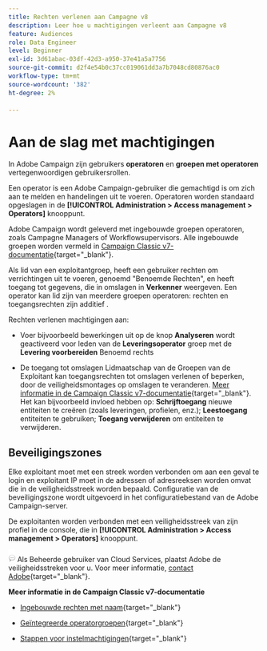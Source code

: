 ```yaml
---
title: Rechten verlenen aan Campagne v8
description: Leer hoe u machtigingen verleent aan Campagne v8
feature: Audiences
role: Data Engineer
level: Beginner
exl-id: 3d61abac-03df-42d3-a950-37e41a5a7756
source-git-commit: d2f4e54b0c37cc019061dd3a7b7048cd80876ac0
workflow-type: tm+mt
source-wordcount: '382'
ht-degree: 2%

---
```


# Aan de slag met machtigingen

In Adobe Campaign zijn gebruikers **operatoren** en **groepen met operatoren** vertegenwoordigen gebruikersrollen.

Een operator is een Adobe Campaign-gebruiker die gemachtigd is om zich aan te melden en handelingen uit te voeren. Operatoren worden standaard opgeslagen in de **[!UICONTROL Administration > Access management > Operators]** knooppunt.

Adobe Campaign wordt geleverd met ingebouwde groepen operatoren, zoals Campagne Managers of Workflowsupervisors. Alle ingebouwde groepen worden vermeld in [Campaign Classic v7-documentatie](https://experienceleague.adobe.com/docs/campaign-classic/using/getting-started/permissions/access-management-groups.html?lang=en#default-groups){target=&quot;_blank&quot;}.

Als lid van een exploitantgroep, heeft een gebruiker rechten om verrichtingen uit te voeren, genoemd &quot;Benoemde Rechten&quot;, en heeft toegang tot gegevens, die in omslagen in **Verkenner** weergeven. Een operator kan lid zijn van meerdere groepen operatoren: rechten en toegangsrechten zijn additief .

Rechten verlenen machtigingen aan:

* Voer bijvoorbeeld bewerkingen uit op de knop **Analyseren** wordt geactiveerd voor leden van de **Leveringsoperator** groep met de **Levering voorbereiden** Benoemd rechts

* De toegang tot omslagen Lidmaatschap van de Groepen van de Exploitant kan toegangsrechten tot omslagen verlenen of beperken, door de veiligheidsmontages op omslagen te veranderen. [Meer informatie in de Campaign Classic v7-documentatie](https://experienceleague.adobe.com/docs/campaign-classic/using/getting-started/permissions/access-management-folders.html?lang=en#permissions-on-a-folder){target=&quot;_blank&quot;}. Het kan bijvoorbeeld invloed hebben op: **Schrijftoegang** nieuwe entiteiten te creëren (zoals leveringen, profielen, enz.); **Leestoegang** entiteiten te gebruiken; **Toegang verwijderen** om entiteiten te verwijderen.

## Beveiligingszones

Elke exploitant moet met een streek worden verbonden om aan een geval te login en exploitant IP moet in de adressen of adresreeksen worden omvat die in de veiligheidsstreek worden bepaald. Configuratie van de beveiligingszone wordt uitgevoerd in het configuratiebestand van de Adobe Campaign-server.

De exploitanten worden verbonden met een veiligheidsstreek van zijn profiel in de console, die in **[!UICONTROL Administration > Access management > Operators]** knooppunt.

![](../assets/do-not-localize/speech.png)  Als Beheerde gebruiker van Cloud Services, plaatst Adobe de veiligheidsstreken voor u. Voor meer informatie, [contact Adobe](https://helpx.adobe.com/nl/enterprise/admin-guide.html/enterprise/using/support-for-experience-cloud.ug.html){target=&quot;_blank&quot;}.

**Meer informatie in de Campaign Classic v7-documentatie**

* [Ingebouwde rechten met naam](https://experienceleague.adobe.com/docs/campaign-classic/using/getting-started/permissions/access-management-named-rights.html){target=&quot;_blank&quot;}

* [Geïntegreerde operatorgroepen](https://experienceleague.adobe.com/docs/campaign-classic/using/getting-started/permissions/access-management-groups.html?lang=en#default-groups){target=&quot;_blank&quot;}

* [Stappen voor instelmachtigingen](https://experienceleague.adobe.com/docs/campaign-classic/using/getting-started/permissions/access-management.html){target=&quot;_blank&quot;}
